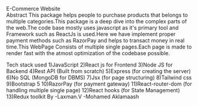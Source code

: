 E-Commerce Website	
Abstract
			This package helps people to purchase products that belongs to multiple categories.This package is a deep dive into the complex parts of the web.The code base mostly uses javascript as it's primary tool  and Framework such as ReactJs is used.Here we have implement proper payment methods such as RazorPay and helps to transact money in real time.This WebPage Consists of multiple single pages.Each page is made to render fast with the atmost optimization of the codebase possible.

Tech stack used
	1)JavaScript
	2)React js for Frontend
	3)Node JS for Backend
	4)Rest API (Built from scratch)
	5)Express (for creating the server)
	6)No SQL (MongoDB for DBMS)
	7)Jsx (for page structuring)
	8)Tailwind css
	9)Bootstrap 5
	10)RazorPay (for payment gateway)
	11)React-router-dom (for handling multiple single page)
	12)React hooks (for State Management)
	13)Redux toolkit 
							By
								-Laxman.V
								-Mohamed Aklamaash
